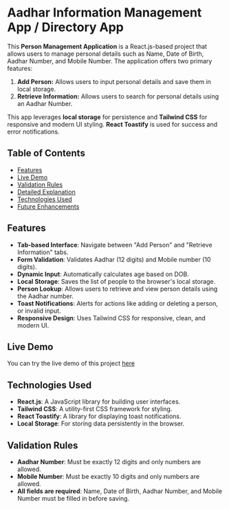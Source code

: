 # Aadhar Information Management App / Directory App

This **Person Management Application** is a React.js-based project that allows users to manage personal details such as Name, Date of Birth, Aadhar Number, and Mobile Number. The application offers two primary features:

1. **Add Person:** Allows users to input personal details and save them in local storage.
2. **Retrieve Information:** Allows users to search for personal details using an Aadhar Number.

This app leverages **local storage** for persistence and **Tailwind CSS** for responsive and modern UI styling. **React Toastify** is used for success and error notifications.

## Table of Contents

- [Features](#features)
- [Live Demo](#live-demo)
- [Validation Rules](#validation-rules)
- [Detailed Explanation](#detailed-explanation)
- [Technologies Used](#technologies-used)
- [Future Enhancements](#future-enhancements)

## Features

- **Tab-based Interface**: Navigate between "Add Person" and "Retrieve Information" tabs.
- **Form Validation**: Validates Aadhar (12 digits) and Mobile number (10 digits).
- **Dynamic Input**: Automatically calculates age based on DOB.
- **Local Storage**: Saves the list of people to the browser's local storage.
- **Person Lookup**: Allows users to retrieve and view person details using the Aadhar number.
- **Toast Notifications**: Alerts for actions like adding or deleting a person, or invalid input.
- **Responsive Design**: Uses Tailwind CSS for responsive, clean, and modern UI.

## Live Demo

You can try the live demo of this project [here](https://directory-3v8fazcqs-yashmankar1812s-projects.vercel.app/)

## Technologies Used

- **React.js**: A JavaScript library for building user interfaces.
- **Tailwind CSS**: A utility-first CSS framework for styling.
- **React Toastify**: A library for displaying toast notifications.
- **Local Storage**: For storing data persistently in the browser.

## Validation Rules

- **Aadhar Number**: Must be exactly 12 digits and only numbers are allowed.
- **Mobile Number**: Must be exactly 10 digits and only numbers are allowed.
- **All fields are required**: Name, Date of Birth, Aadhar Number, and Mobile Number must be filled in before saving.
